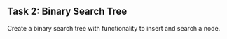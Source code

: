 ## Task 2: Binary Search Tree

Create a binary search tree with functionality to insert and search a node.
